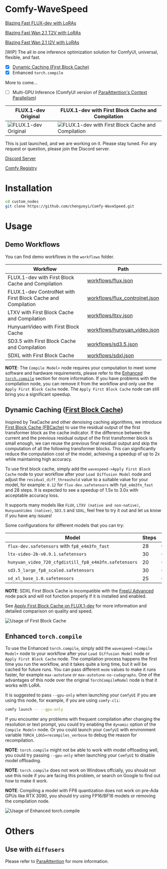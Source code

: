 # Comfy-WaveSpeed

[Blazing Fast FLUX-dev with LoRAs](https://wavespeed.ai/models/wavespeed-ai/flux-dev-lora)

[Blazing Fast Wan 2.1 T2V with LoRAs](https://wavespeed.ai/models/wavespeed-ai/wan-2.1/t2v-480p)

[Blazing Fast Wan 2.1 I2V with LoRAs](https://wavespeed.ai/models/wavespeed-ai/wan-2.1/i2v-480p)

[WIP] The all in one inference optimization solution for ComfyUI, universal, flexible, and fast.

- [x] [Dynamic Caching (First Block Cache)](https://github.com/chengzeyi/ParaAttention?tab=readme-ov-file#first-block-cache-our-dynamic-caching)
- [x] Enhanced `torch.compile`

More to come...

- [ ] Multi-GPU Inference (ComfyUI version of [ParaAttention's Context Parallelism](https://github.com/chengzeyi/ParaAttention?tab=readme-ov-file#context-parallelism))

| FLUX.1-dev Original | FLUX.1-dev with First Block Cache and Compilation |
| - | - |
| ![FLUX.1-dev Original](./assets/flux_original.png) | ![FLUX.1-dev with First Block Cache and Compilation](./assets/flux_optimized.png) |

This is just launched, and we are working on it. Please stay tuned.
For any request or question, please join the Discord server.

[Discord Server](https://discord.gg/xtk6jUtYtr)

[Comfy Registry](https://registry.comfy.org/nodes/wavespeed)

# Installation

```bash
cd custom_nodes
git clone https://github.com/chengzeyi/Comfy-WaveSpeed.git
```

# Usage

## Demo Workflows

You can find demo workflows in the `workflows` folder.

| Workflow | Path |
| - | - |
| FLUX.1-dev with First Block Cache and Compilation | [workflows/flux.json](./workflows/flux.json)
| FLUX.1-dev ControlNet with First Block Cache and Compilation | [workflows/flux_controlnet.json](./workflows/flux_controlnet.json)
| LTXV with First Block Cache and Compilation | [workflows/ltxv.json](./workflows/ltxv.json)
| HunyuanVideo with First Block Cache | [workflows/hunyuan_video.json](./workflows/hunyuan_video.json)
| SD3.5 with First Block Cache and Compilation | [workflows/sd3.5.json](./workflows/sd3.5.json)
| SDXL with First Block Cache | [workflows/sdxl.json](./workflows/sdxl.json)

**NOTE**: The `Compile Model+` node requires your computation to meet some software and hardware requirements, please refer to the [Enhanced `torch.compile`](#enhanced-torchcompile) section for more information.
If you have problems with the compilation node, you can remove it from the workflow and only use the `Apply First Block Cache` node.
The `Apply First Block Cache` node can still bring you a significant speedup.

## Dynamic Caching ([First Block Cache](https://github.com/chengzeyi/ParaAttention?tab=readme-ov-file#first-block-cache-our-dynamic-caching))

Inspired by TeaCache and other denoising caching algorithms, we introduce [First Block Cache (FBCache)](https://github.com/chengzeyi/ParaAttention?tab=readme-ov-file#first-block-cache-our-dynamic-caching) to use the residual output of the first transformer block as the cache indicator.
If the difference between the current and the previous residual output of the first transformer block is small enough, we can reuse the previous final residual output and skip the computation of all the following transformer blocks.
This can significantly reduce the computation cost of the model, achieving a speedup of up to 2x while maintaining high accuracy.

To use first block cache, simply add the `wavespeed->Apply First Block Cache` node to your workflow after your `Load Diffusion Model` node and adjust the `residual_diff_threashold` value to a suitable value for your model, for example: `0.12` for `flux-dev.safetensors` with `fp8_e4m3fn_fast` and 28 steps.
It is expected to see a speedup of 1.5x to 3.0x with acceptable accuracy loss.

It supports many models like `FLUX`, `LTXV (native and non-native)`, `HunyuanVideo (native)`, `SD3.5` and `SDXL`, feel free to try it out and let us know if you have any issues!

Some configurations for different models that you can try:

| Model | Steps | `residual_diff_threashold` |
| - | - | - |
| `flux-dev.safetensors` with `fp8_e4m3fn_fast` | 28 | 0.12 |
| `ltx-video-2b-v0.9.1.safetensors` | 30 | 0.1 |
| `hunyuan_video_720_cfgdistill_fp8_e4m3fn.safetensors` | 20 | 0.1 |
| `sd3.5_large_fp8_scaled.safetensors` | 30 | 0.12 |
| `sd_xl_base_1.0.safetensors` | 25 | 0.2 |

**NOTE**: SDXL First Block Cache is incompatible with the [FreeU Advanced](https://github.com/WASasquatch/FreeU_Advanced) node pack and will not function properly if it is installed and enabled.

See [Apply First Block Cache on FLUX.1-dev](https://github.com/chengzeyi/ParaAttention/blob/main/doc/fastest_flux.md#apply-first-block-cache-on-flux1-dev) for more information and detailed comparison on quality and speed.

![Usage of First Block Cache](./assets/usage_fbcache.png)

## Enhanced `torch.compile`

To use the Enhanced `torch.compile`, simply add the `wavespeed->Compile Model+` node to your workflow after your `Load Diffusion Model` node or `Apply First Block Cache` node.
The compilation process happens the first time you run the workflow, and it takes quite a long time, but it will be cached for future runs.
You can pass different `mode` values to make it runs faster, for example `max-autotune` or `max-autotune-no-cudagraphs`.
One of the advantages of this node over the original `TorchCompileModel` node is that it works with LoRA.

It is suggested to pass `--gpu-only` when launching your `ComfyUI` if you are using this node, for example, if you are using `comfy-cli`:

```bash
comfy launch -- --gpu-only
```

If you encounter any problems with frequent compilation after changing the resolution or text prompt, you could try enabling the `dynamic` option of the `Compile Model+` node.
Or you could launch your `ComfyUI` with environment variable `TORCH_LOGS=recompiles_verbose` to debug the reason for recompilation.

**NOTE**: `torch.compile` might not be able to work with model offloading well, you could try passing `--gpu-only` when launching your `ComfyUI` to disable model offloading.

**NOTE**: `torch.compile` does not work on Windows offcially, you should not use this node if you are facing this problem, or search on Google to find out how to make it work.

**NOTE**: Compiling a model with FP8 quantization does not work on pre-Ada GPUs like RTX 3090, you should try using FP16/BF16 models or removing the compilation node.

![Usage of Enhanced `torch.compile`](./assets/usage_compile.png)

# Others

## Use with `diffusers`

Please refer to [ParaAttention](https://github.com/chengzeyi/ParaAttention) for more information.
